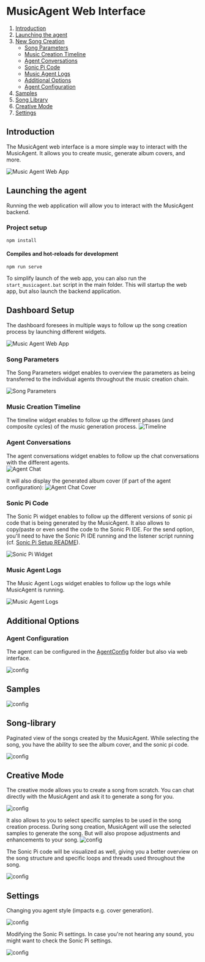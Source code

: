 # MusicAgent Web Interface

1. [Introduction](#introduction)
2. [Launching the agent](#launching-the-agent)
3. [New Song Creation](#new-song-creation)
    - [Song Parameters](#song-parameters)
    - [Music Creation Timeline](#music-creation-timeline)
    - [Agent Conversations](#agent-conversations)
    - [Sonic Pi Code](#sonic-pi-code)
    - [Music Agent Logs](#music-agent-logs)
    - [Additional Options](#additional-options)
    - [Agent Configuration](#agent-configuration)
4. [Samples](#samples)
5. [Song Library](#song-library)
6. [Creative Mode](#creative-mode)
7. [Settings](#settings)
   
## Introduction
The MusicAgent web interface is a more simple way to interact with the MusicAgent. 
It allows you to create music, generate album covers, and more.

![Music Agent Web App](../Assets/ma_webapp.png)

## Launching the agent

Running the web application will allow you to interact with the MusicAgent backend.

### Project setup
```
npm install
```

#### Compiles and hot-reloads for development
```
npm run serve
```
To simplify launch of the web app, you can also run  the `start_musicagent.bat` script in the main folder.
This will startup the web app, but also launch the backend application.

## Dashboard Setup

The dashboard foresees in multiple ways to follow up the song creation process by launching different widgets.

![Music Agent Web App](../Assets/dashboard.png)

### Song Parameters

The Song Parameters widget enables to overview the parameters as being transferred to the individual agents throughout the music creation chain.

![Song Parameters](../Assets/songparameters.png)

### Music Creation Timeline

The timeline widget enables to follow up the different phases (and composite cycles) of the music generation process.
![Timeline](../Assets/timeline.png)

### Agent Conversations

The agent conversations widget enables to follow up the chat conversations with the different agents.     
![Agent Chat](../Assets/agent_chats.png)

It will also display the generated album cover (if part of the agent configuration):
![Agent Chat Cover](../Assets/agent_chats_cover.png)

### Sonic Pi Code

The Sonic Pi widget enables to follow up the different versions of sonic pi code that is being generated by the MusicAgent.
It also allows to copy/paste or even send the code to the Sonic Pi IDE.
For the send option, you'll need to have the Sonic Pi IDE running and the listener script running (cf. [Sonic Pi Setup README](../SonicPi/Setup/README.md)).

![Sonic Pi Widget](../Assets/sonicpiwidget.png)

### Music Agent Logs

The Music Agent Logs widget enables to follow up the logs while MusicAgent is running.

![Music Agent Logs](../Assets/musicagentlogs.png)

## Additional Options

### Agent Configuration
The agent can be configured in the [AgentConfig](AgentConfig) folder but also via web interface.

![config](../Assets/configwidget.png)


## Samples

![config](../Assets/WebApp/samples_playback.png)

## Song-library
Paginated view of the songs created by the MusicAgent.
While selecting the song, you have the ability to see the album cover, and the sonic pi code.

![config](../Assets/WebApp/songlibrary.png)

## Creative Mode
The creative mode allows you to create a song from scratch. You can chat directly with the MusicAgent and ask it to generate a song for you.

![config](../Assets/WebApp/CreativeMode.png)

It also allows to you to select specific samples to be used in the song creation process. During song creation, MusicAgent will use the selected samples to generate the song.
But will also propose adjustments and enhancements to your song.
![config](../Assets/WebApp/chat_history_samples.png)

The Sonic Pi code will be visualized as well, giving you a better overview on the song structure and specific loops and threads used throughout the song.

![config](../Assets/WebApp/SonicPi_Visualisation.png)

## Settings
Changing you agent style (impacts e.g. cover generation).

![config](../Assets/WebApp/settings_general.png)

Modifying the Sonic Pi settings. In case you're not hearing any sound, you might want to check the Sonic Pi settings.

![config](../Assets/WebApp/settings_sonic_pi.png)
